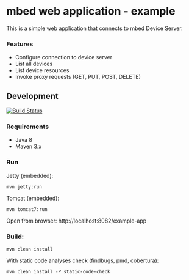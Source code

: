 mbed web application - example
==============================

This is a simple web application that connects to mbed Device Server. 

### Features

- Configure connection to device server
- List all devices
- List device resources
- Invoke proxy requests (GET, PUT, POST, DELETE) 
 

Development
-----------
[![Build Status](https://magnum.travis-ci.com/ARMmbed/mbed-webapp-example.svg?token=dwQ5RVGhwvjYBMfR1k6t&branch=master)](https://magnum.travis-ci.com/ARMmbed/mbed-webapp-example)

### Requirements
- Java 8
- Maven 3.x

### Run
Jetty (embedded):
    
    mvn jetty:run

Tomcat (embedded):

    mvn tomcat7:run
    
Open from browser: http://localhost:8082/example-app    

### Build:

    mvn clean install

With static code analyses check (findbugs, pmd, cobertura):

    mvn clean install -P static-code-check
    
